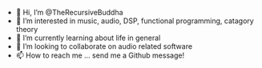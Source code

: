 - 👋 Hi, I’m @TheRecursiveBuddha
- 👀 I’m interested in music, audio, DSP, functional programming, catagory theory
- 🌱 I’m currently learning about life in general
- 💞️ I’m looking to collaborate on audio related software
- 📫 How to reach me ... send me a Github message!
